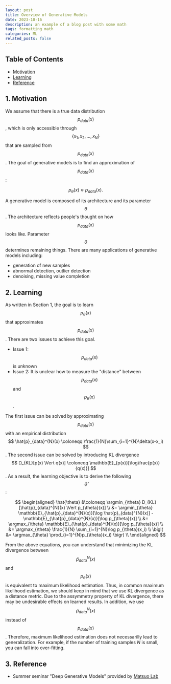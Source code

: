 ```yaml
---
layout: post
title: Overview of Generative Models
date: 2023-10-16
description: an example of a blog post with some math
tags: formatting math
categories: ML
related_posts: false
---
```


## Table of Contents
- [Motivation](#1-motivation)
- [Learning](#2-learning)
- [Reference](#3-reference)

## 1. Motivation
We assume that there is a true data distribution $$ p_{data}(x) $$, which is only accessible through $$ \lbrace x_1, x_2, ..., x_N \rbrace $$ that are sampled from $$ p_{data}(x) $$. The goal of generative models is to find an approximation of $$ p_{data}(x) $$:

$$
p_{\theta}(x) \approx p_{data}(x).
$$

A generative model is composed of its architecture and its parameter $$ \theta $$. The architecture reflects people's thought on how $$ p_{data}(x) $$ looks like. Parameter $$ \theta $$ determines remaining things. There are many applications of generative models including:
- generation of new samples
- abnormal detection, outlier detection
- denoising, missing value completion

## 2. Learning
As written in Section 1, the goal is to learn $$ p_{\theta}(x) $$ that approximates $$ p_{data}(x) $$. There are two issues to achieve this goal.
- Issue 1: $$ p_{data}(x) $$ is unknown
- Issue 2: It is unclear how to measure the "distance" between $$ p_{data}(x) $$ and $$ p_{\theta}(x) $$.

The first issue can be solved by approximating $$ p_{data}(x) $$ with an empirical distribution $$ \hat{p}_{data}^{N}(x) \coloneqq \frac{1}{N}\sum_{i=1}^{N}\delta(x-x_i) $$. The second issue can be solved by introducing KL divergence $$ D_{KL}[p(x) \Vert q(x)] \coloneqq \mathbb{E}_{p(x)}[\log\frac{p(x)}{q(x)}] $$. As a result, the learning objective is to derive the following $$ \hat{\theta} $$:

$$
\begin{aligned}
\hat{\theta} &\coloneqq \argmin_{\theta} D_{KL}[\hat{p}_{data}^{N}(x) \Vert p_{\theta}(x)] \\
&= \argmin_{\theta} \mathbb{E}_{\hat{p}_{data}^{N}(x)}[\log \hat{p}_{data}^{N}(x)] - \mathbb{E}_{\hat{p}_{data}^{N}(x)}[\log p_{\theta}(x)] \\
&= \argmax_{\theta} \mathbb{E}_{\hat{p}_{data}^{N}(x)}[\log p_{\theta}(x)] \\
&= \argmax_{\theta} \frac{1}{N} \sum_{i=1}^{N}\log p_{\theta}(x_i) \\
\bigl( &= \argmax_{\theta} \prod_{i=1}^{N}p_{\theta}(x_i) \bigr) \\
\end{aligned}
$$

From the above equations, you can understand that minimizing the KL divergence between $$ \hat{p} _ {data}^{N}(x) $$ and $$ p_{\theta}(x) $$ is equivalent to maximum likelihood estimation. Thus, in common maximum likelihood estimation, we should keep in mind that we use KL divergence as a distance metric. Due to the assymmetry property of KL divergence, there may be undesirable effects on learned results. In addition, we use $$ \hat{p}_{data}^{N}(x) $$ instead of $$ p_{data}(x) $$. Therefore, maximum likelihood estimation does not necessarilly lead to generalization. For example, if the number of training samples $N$ is small, you can fall into over-fitting.

## 3. Reference
- Summer seminar "Deep Generative Models" provided by [Matsuo Lab](https://weblab.t.u-tokyo.ac.jp/)